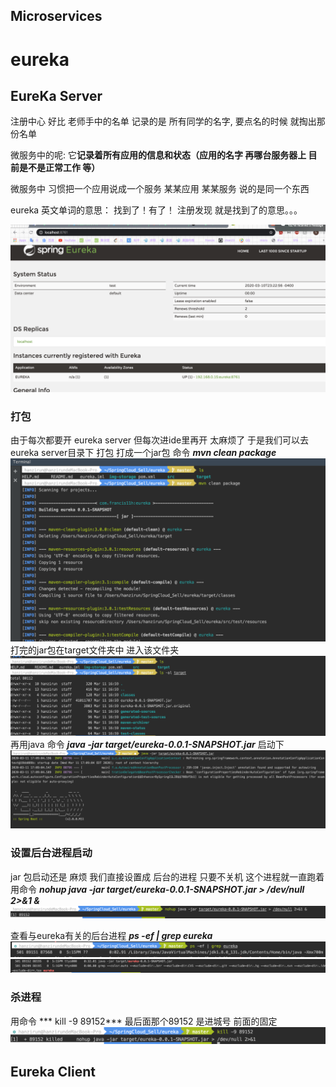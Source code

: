 ## **Microservices**
# eureka



## EureKa Server 

注册中心 好比 老师手中的名单 记录的是 所有同学的名字, 要点名的时候 就掏出那份名单

微服务中的呢: 它**记录着所有应用的信息和状态（应用的名字 再哪台服务器上 目前是不是正常工作 等）**

微服务中 习惯把一个应用说成一个服务 某某应用 某某服务 说的是同一个东西

eureka 英文单词的意思： 找到了！有了！   注册发现 就是找到了的意思。。。


![eureka register](https://github.com/Francis11h/eureka/blob/master/img-storage/1.png)



### **打包**
由于每次都要开 eureka server 但每次进ide里再开 太麻烦了 于是我们可以去 eureka server目录下 打包 打成一个jar包
命令 ***mvn clean package*** 
![打包命令](https://github.com/Francis11h/eureka/blob/master/img-storage/2.png)
打完的jar包在target文件夹中
进入该文件夹 
![启动](https://github.com/Francis11h/eureka/blob/master/img-storage/3.png)
再用java 命令 ***java -jar target/eureka-0.0.1-SNAPSHOT.jar*** 启动下 
![启动2](https://github.com/Francis11h/eureka/blob/master/img-storage/4.png)

### 设置后台进程启动
jar 包启动还是 麻烦 我们直接设置成 后台的进程 只要不关机 这个进程就一直跑着
用命令 
***nohup java -jar target/eureka-0.0.1-SNAPSHOT.jar > /dev/null 2>&1 &***
![设置后台进程命令](https://github.com/Francis11h/eureka/blob/master/img-storage/5.png)

查看与eureka有关的后台进程 
***ps -ef | grep eureka***
![查看后台进程](https://github.com/Francis11h/eureka/blob/master/img-storage/6.png)
![查看后台进程](https://github.com/Francis11h/eureka/blob/master/img-storage/7.png)

### 杀进程 
用命令 *** kill -9 89152*** 最后面那个89152 是进城号 前面的固定
![杀进程](https://github.com/Francis11h/eureka/blob/master/img-storage/8.png)


## Eureka Client


